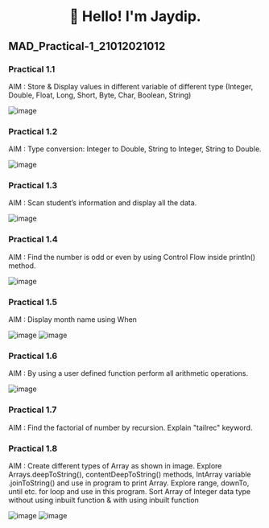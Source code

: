 <h1 align="center">👋 Hello! I'm Jaydip.</h1>

## MAD_Practical-1_21012021012
### Practical 1.1<br/>
AIM : Store & Display values in different variable of different type (Integer, Double, Float, Long, Short, Byte, Char, Boolean, String)<br/>

![image](https://github.com/jaydipchangani/MAD_Practical-1_21012021012/assets/98078979/c258d4e8-3a8c-4b47-bedc-8e49890640c1)

### Practical 1.2<br/>
AIM : Type conversion: Integer to Double, String to Integer, String to Double.<br/>

![image](https://github.com/jaydipchangani/MAD_Practical-1_21012021012/assets/98078979/ae7f75ab-6ded-47e3-8ee7-4da942f0d046)

### Practical 1.3<br/>
AIM : Scan student’s information and display all the data.<br/>

![image](https://github.com/jaydipchangani/MAD_Practical-1_21012021012/assets/98078979/31ba29e8-5bef-49f2-89e9-0aa0de07545e)

### Practical 1.4<br/>
AIM : Find the number is odd or even by using Control Flow inside println() method.<br/>

![image](https://github.com/jaydipchangani/MAD_Practical-1_21012021012/assets/98078979/bd103ee9-8f51-42e8-8b61-d31c412cfb55)

### Practical 1.5<br/>
AIM : Display month name using When<br/>

![image](https://github.com/jaydipchangani/MAD_Practical-1_21012021012/assets/98078979/d7601724-8054-460f-ad80-a666647522b6)
![image](https://github.com/jaydipchangani/MAD_Practical-1_21012021012/assets/98078979/91adde38-e74a-4a2a-8512-a147bc8ebc8a)

### Practical 1.6<br/>
AIM : By using a user defined function perform all arithmetic operations.<br/>

![image](https://github.com/jaydipchangani/MAD_Practical-1_21012021012/assets/98078979/806366e6-c314-4acf-9bc6-6690e80664f1)

### Practical 1.7<br/>
AIM : Find the factorial of number by recursion. Explain "tailrec" keyword.<br/>

### Practical 1.8<br/>
AIM : Create different types of Array as shown in image. Explore Arrays.deepToString(), contentDeepToString() methods, IntArray variable .joinToString()  and use in program to print Array. Explore range, downTo, until etc. for loop and use in this program. Sort Array of Integer data type without using inbuilt function & with using inbuilt function

![image](https://github.com/jaydipchangani/MAD_Practical-1_21012021012/assets/98078979/5aeceab8-047f-4a46-aa3b-84b4a8f11125)
![image](https://github.com/jaydipchangani/MAD_Practical-1_21012021012/assets/98078979/16542d09-f0e0-4441-b8c3-d63851093654)


